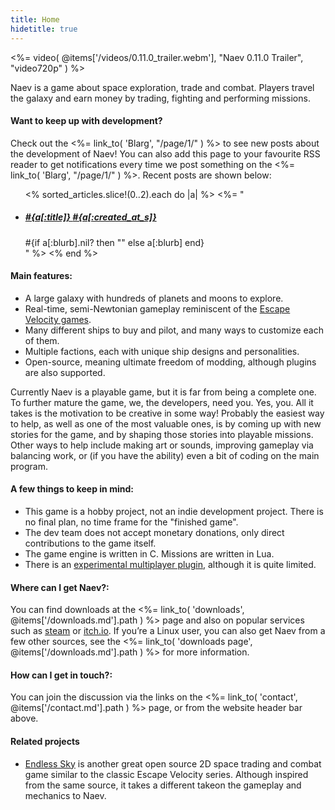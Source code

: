 ```yaml
---
title: Home
hidetitle: true
---
```


<!--<%= image( @items['/imgs/naev.png'], "", "center" ) %>-->
<%= video( @items['/videos/0.11.0_trailer.webm'], "Naev 0.11.0 Trailer", "video720p" ) %>

Naev is a game about space exploration, trade and combat. Players travel the galaxy and earn money by trading, fighting and performing missions.

#### Want to keep up with development?

Check out the <%= link_to( 'Blarg', "/page/1/" ) %> to see new posts about the development of Naev! You can also add this page to your favourite RSS reader to get notifications every time we post something on the <%= link_to( 'Blarg', "/page/1/" ) %>. Recent posts are shown below:

<ul class="list-unstyled mx-3">
<% sorted_articles.slice!(0..2).each do |a| %>
<%= "
 <li class='media my-3'>
  <div class='media-body'>
   <a href='#{a.path}'>
   <h5 class='mt-0 mb-1'>#{a[:title]} <span class='text-muted'>#{a[:created_at_s]}</span></h5>
   </a>
   #{if a[:blurb].nil? then "" else a[:blurb] end}
  </div>
 </li>
" %>
<% end %>
</ul>

#### Main features:

 * A large galaxy with hundreds of planets and moons to explore.
 * Real-time, semi-Newtonian gameplay reminiscent of the [Escape Velocity games](https://en.wikipedia.org/wiki/Escape_Velocity_(video_game)).
 * Many different ships to buy and pilot, and many ways to customize each of them.
 * Multiple factions, each with unique ship designs and personalities.
 * Open-source, meaning ultimate freedom of modding, although plugins are also supported.

Currently Naev is a playable game, but it is far from being a complete one. To further mature the game, we, the developers, need you. Yes, you. All it takes is the motivation to be creative in some way! Probably the easiest way to help, as well as one of the most valuable ones, is by coming up with new stories for the game, and by shaping those stories into playable missions. Other ways to help include making art or sounds, improving gameplay via balancing work, or (if you have the ability) even a bit of coding on the main program.

#### A few things to keep in mind:

 * This game is a hobby project, not an indie development project. There is no final plan, no time frame for the "finished game".
 * The dev team does not accept monetary donations, only direct contributions to the game itself.
 * The game engine is written in C. Missions are written in Lua.
 * There is an [experimental multiplayer plugin](https://github.com/ThrosturX/naev-multiplayer), although it is quite limited.

#### Where can I get Naev?:

You can find downloads at the <%= link_to( 'downloads', @items['/downloads.md'].path ) %> page and also on popular services such as [steam](https://store.steampowered.com/app/598530/Naev/) or [itch.io](https://naev.itch.io/naev).
If you’re a Linux user, you can also get Naev from a few other sources, see the <%= link_to( 'downloads page', @items['/downloads.md'].path ) %> for more information.

#### How can I get in touch?:

You can join the discussion via the links on the <%= link_to( 'contact', @items['/contact.md'].path ) %> page, or from the website header bar above.

#### Related projects

* [Endless Sky](https://endless-sky.github.io/) is another great open source 2D space trading and combat game similar to the classic Escape Velocity series. Although inspired from the same source, it takes a different takeon the gameplay and mechanics to Naev.
